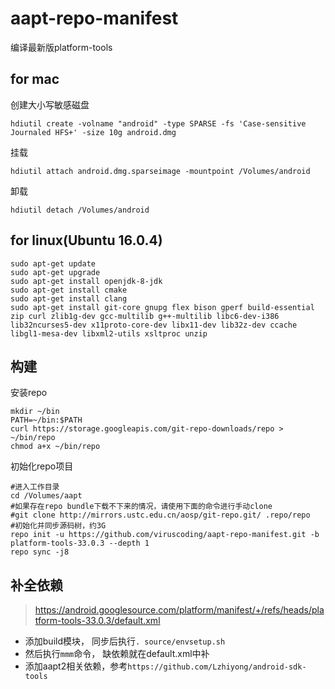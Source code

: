 # aapt-repo-manifest

编译最新版platform-tools

## for mac

创建大小写敏感磁盘

```
hdiutil create -volname "android" -type SPARSE -fs 'Case-sensitive Journaled HFS+' -size 10g android.dmg
```

挂载

```
hdiutil attach android.dmg.sparseimage -mountpoint /Volumes/android
```

卸载

```
hdiutil detach /Volumes/android
```

## for linux(Ubuntu 16.0.4)

```
sudo apt-get update
sudo apt-get upgrade
sudo apt-get install openjdk-8-jdk
sudo apt-get install cmake
sudo apt-get install clang
sudo apt-get install git-core gnupg flex bison gperf build-essential zip curl zlib1g-dev gcc-multilib g++-multilib libc6-dev-i386 lib32ncurses5-dev x11proto-core-dev libx11-dev lib32z-dev ccache libgl1-mesa-dev libxml2-utils xsltproc unzip
```

## 构建

安装repo

```
mkdir ~/bin
PATH=~/bin:$PATH
curl https://storage.googleapis.com/git-repo-downloads/repo > ~/bin/repo
chmod a+x ~/bin/repo
```

初始化repo项目

```
#进入工作目录
cd /Volumes/aapt
#如果存在repo bundle下载不下来的情况，请使用下面的命令进行手动clone
#git clone http://mirrors.ustc.edu.cn/aosp/git-repo.git/ .repo/repo
#初始化并同步源码树，约3G
repo init -u https://github.com/viruscoding/aapt-repo-manifest.git -b platform-tools-33.0.3 --depth 1
repo sync -j8
```

## 补全依赖

> https://android.googlesource.com/platform/manifest/+/refs/heads/platform-tools-33.0.3/default.xml

- 添加build模块， 同步后执行`. source/envsetup.sh`
- 然后执行`mmm`命令， 缺依赖就在default.xml中补
- 添加aapt2相关依赖，参考`https://github.com/Lzhiyong/android-sdk-tools`


